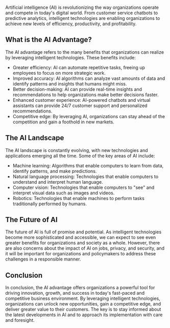 
Artificial intelligence (AI) is revolutionizing the way organizations operate and compete in today's digital world. From customer service chatbots to predictive analytics, intelligent technologies are enabling organizations to achieve new levels of efficiency, productivity, and profitability.

What is the AI Advantage?
-------------------------

The AI advantage refers to the many benefits that organizations can realize by leveraging intelligent technologies. These benefits include:

* Greater efficiency: AI can automate repetitive tasks, freeing up employees to focus on more strategic work.
* Improved accuracy: AI algorithms can analyze vast amounts of data and identify patterns and insights that humans might miss.
* Better decision-making: AI can provide real-time insights and recommendations to help organizations make better decisions faster.
* Enhanced customer experience: AI-powered chatbots and virtual assistants can provide 24/7 customer support and personalized recommendations.
* Competitive edge: By leveraging AI, organizations can stay ahead of the competition and gain a foothold in new markets.

The AI Landscape
----------------

The AI landscape is constantly evolving, with new technologies and applications emerging all the time. Some of the key areas of AI include:

* Machine learning: Algorithms that enable computers to learn from data, identify patterns, and make predictions.
* Natural language processing: Technologies that enable computers to understand and interpret human language.
* Computer vision: Technologies that enable computers to "see" and interpret visual data such as images and videos.
* Robotics: Technologies that enable machines to perform tasks traditionally performed by humans.

The Future of AI
----------------

The future of AI is full of promise and potential. As intelligent technologies become more sophisticated and accessible, we can expect to see even greater benefits for organizations and society as a whole. However, there are also concerns about the impact of AI on jobs, privacy, and security, and it will be important for organizations and policymakers to address these challenges in a responsible manner.

Conclusion
----------

In conclusion, the AI advantage offers organizations a powerful tool for driving innovation, growth, and success in today's fast-paced and competitive business environment. By leveraging intelligent technologies, organizations can unlock new opportunities, gain a competitive edge, and deliver greater value to their customers. The key is to stay informed about the latest developments in AI and to approach its implementation with care and foresight.
